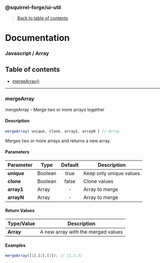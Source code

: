 ### @squirrel-forge/ui-util
> [Back to table of contents](../README.md)

# Documentation
### Javascript / Array

## Table of contents
 - [mergeArray()](#mergeArray)

---

### mergeArray
mergeArray - Merge two or more arrays together

#### Description
```javascript
mergeArray( unique, clone, array1, arrayN ) // Array
```
Merges two or more arrays and returns a new array.

#### Parameters
| Parameter  | Type    | Default | Description             |
|------------|---------|:-------:|-------------------------|
| **unique** | Boolean |  true   | Keep only unique values |
| **clone**  | Boolean |  false  | Clone values            |
| **array1** | Array   |    -    | Array to merge          |
| **arrayN** | Array   |    -    | Array to merge          |

#### Return Values
| Type/Value | Description                        |
|------------|------------------------------------|
| **Array**  | A new array with the merged values |

#### Examples
```javascript
mergeArray([1],[2],[3]); // [1,2,3] 
```
